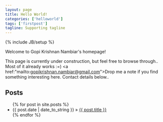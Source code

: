 ```yaml
---
layout: page
title: Hello World!
categories: ['helloworld']
tags: ['firstpost']
tagline: Supporting tagline
---
```

{% include JB/setup %}

Welcome to Gopi Krishnan Nambiar's homepage!

This page is currently under construction, but feel free to browse through.. Most of it already works :=)
<a href:"mailto:gopikrishnan.nambiar@gmail.com">Drop me a note</a> if you find something interesting here. Contact details below..

## Posts


<ul class="posts">
  {% for post in site.posts %}
    <li><span>{{ post.date | date_to_string }}</span> &raquo; <a href="{{ BASE_PATH }}{{ post.url }}">{{ post.title }}</a></li>
  {% endfor %}
</ul>

